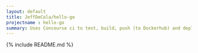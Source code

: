 ```yaml
---
layout: default
title: JeffDeCola/hello-go
projectname : hello-go
summary: Uses Concourse ci to test, build, push (to Dockerhub) and deploy a long running "hello-world" docker image to Marathon
---
```


{% include README.md %}


